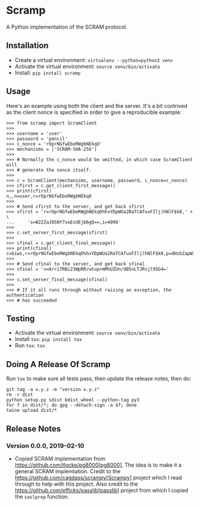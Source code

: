 # Scramp

A Python implementation of the SCRAM protocol.


## Installation

* Create a virtual environment: `virtualenv --python=python3 venv`
* Activate the virtual environment: `source venv/bin/activate`
* Install: `pip install scramp`


## Usage

Here's an example using both the client and the server. It's a bit contrived as
the client nonce is specified in order to give a reproducible example:

```
>>> from scramp import ScramClient
>>>
>>> username = 'user'
>>> password = 'pencil'
>>> c_nonce = 'rOprNGfwEbeRWgbNEkqO'
>>> mechanisms = ['SCRAM-SHA-256']
>>>
>>> # Normally the c_nonce would be omitted, in which case ScramClient will
>>> # generate the nonce itself.
>>>
>>> c = ScramClient(mechanisms, username, password, c_nonce=c_nonce)
>>> cfirst = c.get_client_first_message()
>>> print(cfirst)
n,,n=user,r=rOprNGfwEbeRWgbNEkqO
>>>
>>> # Send cfirst to the server, and get back sfirst
>>> sfirst = 'r=rOprNGfwEbeRWgbNEkqO%hvYDpWUa2RaTCAfuxFIlj)hNlF$k0,' + \
...     's=W22ZaJ0SNY7soEsUEjb6gQ==,i=4096'
>>> 
>>> c.set_server_first_message(sfirst)
>>>
>>> cfinal = c.get_client_final_message()
>>> print(cfinal)
c=biws,r=rOprNGfwEbeRWgbNEkqO%hvYDpWUa2RaTCAfuxFIlj)hNlF$k0,p=dHzbZapWIk4jUhN+Ute9ytag9zjfMHgsqmmiz7AndVQ=
>>>
>>> # Send cfinal to the server, and get back sfinal
>>> sfinal = 'v=6rriTRBi23WpRR/wtup+mMhUZUn/dB5nLTJRsjl95G4='
>>> 
>>> c.set_server_final_message(sfinal)
>>>
>>> # If it all runs through without raising an exception, the authentication
>>> # has succeeded
```


## Testing

* Activate the virtual environment: `source venv/bin/activate`
* Install `tox`: `pip install tox`
* Run `tox`: `tox`


## Doing A Release Of Scramp

Run `tox` to make sure all tests pass, then update the release notes, then do:

```
git tag -a x.y.z -m "version x.y.z"
rm -r dist
python setup.py sdist bdist_wheel --python-tag py3
for f in dist/*; do gpg --detach-sign -a $f; done
twine upload dist/*
```


## Release Notes


### Version 0.0.0, 2019-02-10

* Copied SCRAM implementation from https://github.com/tlocke/pg8000[pg8000].
  The idea is to make it a general SCRAM implemtation. Credit to the
  https://github.com/cagdass/scrampy[Scrampy] project which I read through to
  help with this project. Also credit to the
  https://github.com/efficks/passlib[passlib] project from which I copied the
  `saslprep` function.
